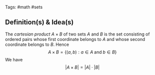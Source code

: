 Tags: #math #sets
## Definition(s) & Idea(s)
The *cartesian product* $A\times B$ of two sets $A$ and $B$ is the set consisting of ordered pairs whose first coordinate belongs to $A$ and whose second coordinate belongs to $B$. Hence$$A\times B=\{(a,b):a\in A\;\text{and}\;b\in B\}$$
We have$$|A\times B|=|A|\cdot|B|$$


